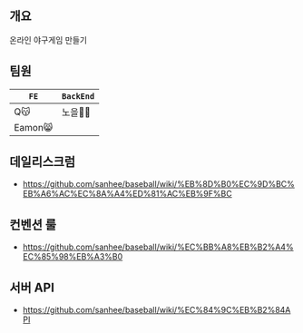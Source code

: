 ## 개요
온라인 야구게임 만들기

## 팀원
|`FE`|`BackEnd`|
|---|---|
|Q😽|노을🤷‍♂️|
|Eamon😸||


## 데일리스크럼
- https://github.com/sanhee/baseball/wiki/%EB%8D%B0%EC%9D%BC%EB%A6%AC%EC%8A%A4%ED%81%AC%EB%9F%BC

## 컨벤션 룰
- https://github.com/sanhee/baseball/wiki/%EC%BB%A8%EB%B2%A4%EC%85%98%EB%A3%B0

## 서버 API
- https://github.com/sanhee/baseball/wiki/%EC%84%9C%EB%B2%84API
